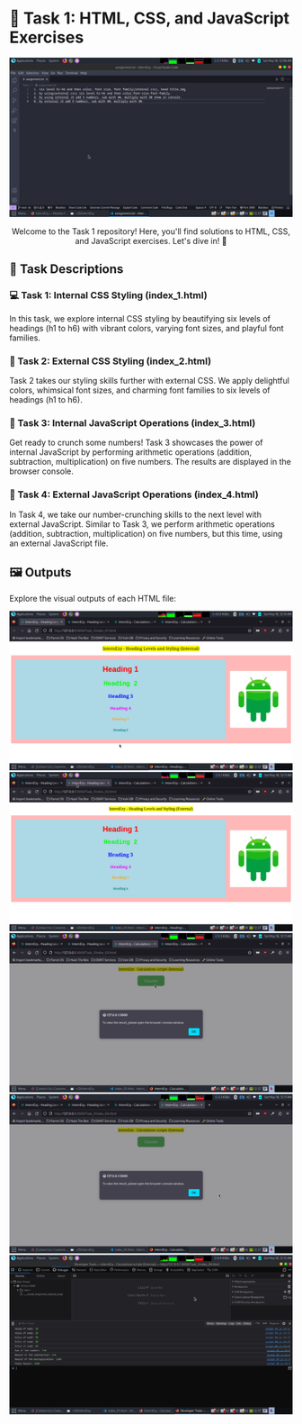 # 🌟 Task 1: HTML, CSS, and JavaScript Exercises

<p align="center">
  <img src="assignment.png" alt="Task 1 Banner" width="800">
</p>

<p align="center">Welcome to the Task 1 repository! Here, you'll find solutions to HTML, CSS, and JavaScript exercises. Let's dive in! 🚀</p>

## 🎨 Task Descriptions

### 💻 Task 1: Internal CSS Styling (index_1.html)

In this task, we explore internal CSS styling by beautifying six levels of headings (h1 to h6) with vibrant colors, varying font sizes, and playful font families.

### 🎨 Task 2: External CSS Styling (index_2.html)

Task 2 takes our styling skills further with external CSS. We apply delightful colors, whimsical font sizes, and charming font families to six levels of headings (h1 to h6).

### 🔢 Task 3: Internal JavaScript Operations (index_3.html)

Get ready to crunch some numbers! Task 3 showcases the power of internal JavaScript by performing arithmetic operations (addition, subtraction, multiplication) on five numbers. The results are displayed in the browser console.

### 📝 Task 4: External JavaScript Operations (index_4.html)

In Task 4, we take our number-crunching skills to the next level with external JavaScript. Similar to Task 3, we perform arithmetic operations (addition, subtraction, multiplication) on five numbers, but this time, using an external JavaScript file.

## 🖼️ Outputs

Explore the visual outputs of each HTML file:

![Task 1 Output](assign1.1.png)
![Task 2 Output](assign1.2.png)
![Task 3 Output](assign1.3.png)
![Task 4 Output](assign1.4.png)
![Task 3,4 Output Console](console.png)